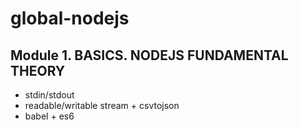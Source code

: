 # global-nodejs

## Module 1. BASICS. NODEJS FUNDAMENTAL THEORY

* stdin/stdout
* readable/writable stream + csvtojson
* babel + es6
